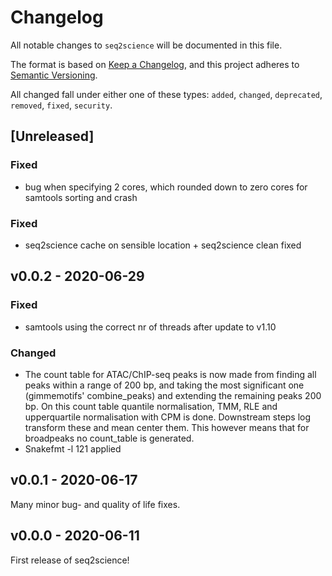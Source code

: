 # Changelog
All notable changes to `seq2science` will be documented in this file.

The format is based on [Keep a Changelog](https://keepachangelog.com/en/1.0.0/), and this project adheres to [Semantic Versioning](https://semver.org/spec/v2.0.0.html).

All changed fall under either one of these types: `added`, `changed`, `deprecated`, `removed`, `fixed`, `security`.

## [Unreleased]
### Fixed
- bug when specifying 2 cores, which rounded down to zero cores for samtools sorting and crash

### Fixed
- seq2science cache on sensible location + seq2science clean fixed

## v0.0.2 - 2020-06-29

### Fixed

- samtools using the correct nr of threads after update to v1.10

### Changed

- The count table for ATAC/ChIP-seq peaks is now made from finding all peaks within a range of 200 bp, and taking the most significant one (gimmemotifs' combine_peaks) and extending the remaining peaks 200 bp. On this count table quantile normalisation, TMM, RLE and upperquartile normalisation with CPM is done. Downstream steps log transform these and mean center them. This however means that for broadpeaks no count_table is generated.
- Snakefmt -l 121 applied

## v0.0.1 - 2020-06-17
Many minor bug- and quality of life fixes.

## v0.0.0 - 2020-06-11
First release of seq2science!
